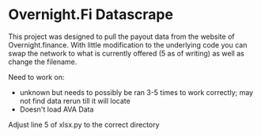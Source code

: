 # Overnight.Fi Datascrape

This project was designed to pull the payout data from the website of Overnight.finance. With little modification to the underlying code you can swap
the network to what is currently offered (5 as of writing) as well as change the filename. 

Need to work on:
- unknown but needs to possibly be ran 3-5 times to work correctly; may not find data rerun till it will locate
- Doesn't load AVA Data


Adjust line 5 of xlsx.py to the correct directory  
